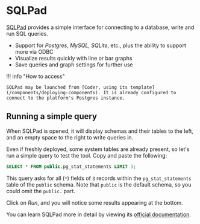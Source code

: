 # SQLPad

[SQLPad](https://github.com/sqlpad/sqlpad) provides a simple interface for connecting to a database, write and run SQL queries.

- Support for *Postgres*, *MySQL*, *SQLite*, etc., plus the ability to support more via ODBC
- Visualize results quickly with line or bar graphs
- Save queries and graph settings for further use

!!! info "How to access"

    SQLPad may be launched from [Coder, using its template](/components/deploying-components). It is already configured to connect to the platform's Postgres instance.

## Running a simple query

When SQLPad is opened, it will display schemas and their tables to the left, and an empty space to the right to write queries in.

Even if freshly deployed, some system tables are already present, so let's run a simple query to test the tool. Copy and paste the following:
``` sql
SELECT * FROM public.pg_stat_statements LIMIT 3;
```
This query asks for all (`*`) fields of `3` records within the `pg_stat_statements` table of the `public` schema. Note that `public` is the default schema, so you could omit the `public.` part.

Click on *Run*, and you will notice some results appearing at the bottom.

You can learn SQLPad more in detail by viewing its [official documentation](https://getsqlpad.com/en/introduction/).